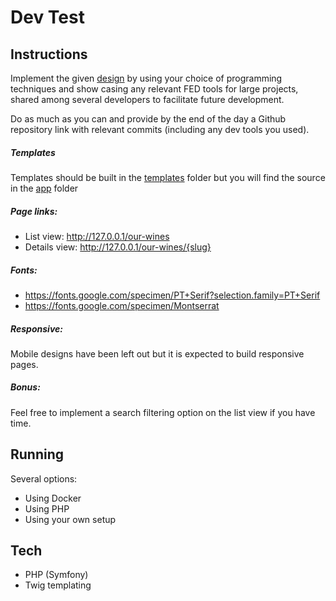# Dev Test

## Instructions

Implement the given [design](./design.sketch) by using your choice of programming techniques and show casing any relevant FED tools for large projects, shared among
several developers to facilitate future development.

Do as much as you can and provide by the end of the day a Github repository link with relevant commits (including any dev tools you used).

##### Templates

Templates should be built in the [templates](./templates) folder but you will find the source in the [app](./app/templates) folder

##### Page links:

- List view: http://127.0.0.1/our-wines
- Details view: http://127.0.0.1/our-wines/{slug}

##### Fonts:

- https://fonts.google.com/specimen/PT+Serif?selection.family=PT+Serif
- https://fonts.google.com/specimen/Montserrat

##### Responsive:

Mobile designs have been left out but it is expected to build responsive pages.

##### Bonus:

Feel free to implement a search filtering option on the list view if you have time.

## Running

Several options:

- Using Docker
- Using PHP
- Using your own setup

## Tech

* PHP (Symfony)
* Twig templating